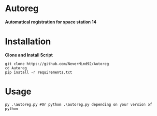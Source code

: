 # Autoreg
**Automatical registration for space station 14**
# Installation
**Clone and Install Script**
```shell script
git clone https://github.com/NeverMind92/Autoreg
cd Autoreg
pip install -r requirements.txt
```
# Usage
```shell script
py .\autoreg.py #Or python .\autoreg.py depending on your version of python
```
